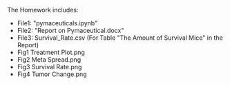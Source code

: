 The Homework includes:
* File1: "pymaceuticals.ipynb"
* File2: "Report on Pymaceutical.docx"
* File3: Survival_Rate.csv (For Table "The Amount of Survival Mice" in the Report)
* Fig1 Treatment Plot.png
* Fig2 Meta Spread.png
* Fig3 Survival Rate.png
* Fig4 Tumor Change.png